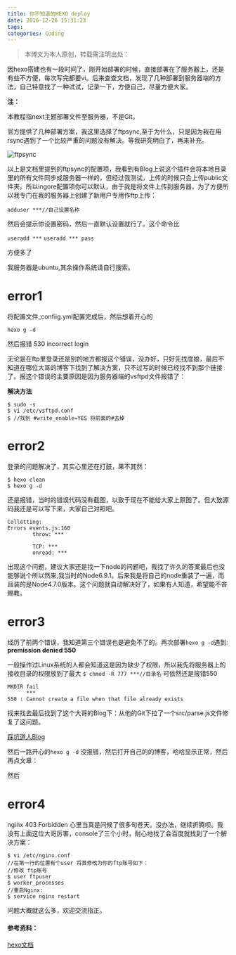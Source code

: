 ```yaml
---
title: 你不知道的HEXO deploy
date: 2016-12-26 15:31:23
tags:
categories: Coding
---
```


> 本博文为本人原创，转载需注明出处：

因hexo搭建也有一段时间了，刚开始部署的时候，直接部署在了服务器上，还是有些不方便，每次写完都要vi。后来查查文档，发现了几种部署到服务器端的方法，自己特意找了一种试试，记录一下，方便自己，尽量方便大家。
 
 
 **注：**


本教程指next主题部署文件至服务器，不是Git。
 
官方提供了几种部署方案，我这里选择了ftpsync,至于为什么，只是因为我在用rsync遇到了一个比较严重的问题没有解决。等我研究明白了，再来补充。


 
 <!--more-->
 <!--toc-->
 
 ![ftpsync](http://upload-images.jianshu.io/upload_images/2741993-7338e2cfc5f7bddf.png?imageMogr2/auto-orient/strip%7CimageView2/2/w/1240)
 
 
以上是文档里提到的ftpsync的配置项，我看到有Blog上说这个插件会将本地目录里的所有文件同步成服务器一样的，但经过我测试，上传的时候只会上传public文件夹。所以ingore配置项你可以默认，由于我是将文件上传到服务器，为了方便所以我专门在我的服务器上创建了新用户专用作ftp上传：


 `adduser ***//自己设置名称`
 
 然后会提示你设置密码，然后一直默认设置就行了。这个命令比


 `useradd ***`
 `useradd *** pass`


方便多了

我服务器是ubuntu,其余操作系统请自行搜索。

# error1

将配置文件_confiig.yml配置完成后，然后想着开心的

`hexo g -d`

然后报错 530 incorrect login

无论是在ftp里登录还是别的地方都报这个错误，没办好，只好先找度娘，最后不知道在哪位大哥的博客下找到了解决方案，只不过写的时候已经找不到那个链接了。报这个错误的主要原因是因为服务器端的vsftpd文件报错了：

**解决方法**


```
$ sudo -s
$ vi /etc/vsftpd.conf
$ //找到 #write_enable=YES 将前面的#去掉
```

# error2

登录的问题解决了，其实心里还在打鼓，果不其然：

```
$ hexo clean
$ hexo g -d
```
还是报错，当时的错误代码没有截图，以致于现在不能给大家上原图了。但大致源码我还是可以写下来，大家自己对照吧。


```
Colletting:
Errors events.js:160
        throw: ***
        
        TCP: ***
        onread: ***
```
 出现这个问题，建议大家还是找一下node的问题吧，我找了许久的答案最后也没能够说个所以然来,我当时的Node6.9.1。后来我是将自己的node重装了一遍，而且装的是Node4.7.0版本。这个问题就自动解决好了，如果有人知道，希望能不吝赐教。
 

# error3

经历了前两个错误，我知道第三个错误也是避免不了的。再次部署`hexo g -d`遇到:
**premission denied 550**

一般操作过Linux系统的人都会知道这是因为缺少了权限，所以我先将服务器上的接收目录的权限放到了最大
`$ chmod -R 777 ***//目录名`
可依然还是报错550 


```
MKDIR fail
      ***
550 : Cannot create a file when that file already exists
```

找来找去最后找到了这个大哥的Blog下：从他的Git下拉了一个src/parse.js文件修复了这问题。
 
[踩坑道人Blog](http://k99k.com/2015/hexo-ftpsync-bug/) 


然后一路开心的`hexo g -d`
没报错，然后打开自己的的博客，哈哈显示正常，然后再点文章：


然后



# error4


nginx 403 Forbidden
心里当真是问候了很多句苍天。没办法，继续折腾呗。我没有上面这位大哥厉害，console了三个小时，耐心地找了会百度就找到了一个解决方案：


```
$ vi /etc/nginx.conf
//在第一行的位置有个user 将其修改为你的ftp账号如下：
//修改 ftp账号
$ user ftpuser
$ worker_processes
//重启Nginx:
$ service nginx restart
```


问题大概就这么多，欢迎交流指正。


 
#### 参考资料：
[hexo文档](https://hexo.io/zh-cn/docs/index.html)

